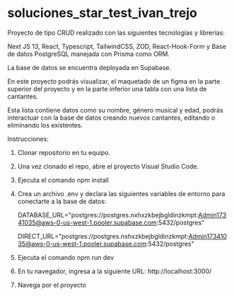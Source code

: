# soluciones_star_test_ivan_trejo

Proyecto de tipo CRUD realizado con las siguientes tecnologías y librerías:

  Next JS 13, React, Typescript, TailwindCSS, ZOD, React-Hook-Form y Base de datos PostgreSQL manejada con Prisma como ORM.

La base de datos se encuentra deployada en Supabase.

En este proyecto podrás visualizar, el maquetado de un figma en la parte superior del proyecto y en la parte inferior una tabla con una lista de cantantes.

Esta lista contiene datos como su nombre, género musical y edad, podrás interactuar con la base de datos creando nuevos cantantes, editando o eliminando los existentes.


Instrucciones:

1. Clonar repositorio en tu equipo.

2. Una vez clonado el repo, abre el proyecto Visual Studio Code.

3. Ejecuta el comando npm install

4. Crea un archivo .env y declara las siguientes variables de entorno para conectarte a la base de datos:

    DATABASE_URL="postgres://postgres.nxhxzkbejbgldinzkmpt:Admin17341035@aws-0-us-west-1.pooler.supabase.com:5432/postgres"

  
  
    DIRECT_URL="postgres://postgres.nxhxzkbejbgldinzkmpt:Admin17341035@aws-0-us-west-1.pooler.supabase.com:5432/postgres"

5. Ejecuta el comando npm run dev

6. En tu navegador, ingresa a la siguiente URL: http://localhost:3000/

7. Navega por el proyecto
     
